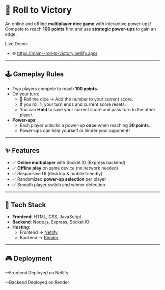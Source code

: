 # 🎲 Roll to Victory

An online and offline **multiplayer dice game** with interactive power-ups!  
Compete to reach **100 points** first and use **strategic power-ups** to gain an edge.

Live Demo:
- 🌐 https://main--roll-to-victory.netlify.app/

---

## 🕹️ Gameplay Rules

- Two players compete to reach **100 points**.
- On your turn:
  - 🎲 Roll the dice → Add the number to your current score.
  - If you roll **1**, your turn ends and current score resets.
  - You can **Hold** to save your current score and pass turn to the other player.
- **Power-ups**:
  - Each player unlocks a power-up **once** when reaching **30 points**.
  - Power-ups can help yourself or hinder your opponent!

---

## ✨ Features

- ✅ **Online multiplayer** with Socket.IO (Express backend)
- ✅ **Offline play** on same device (no network needed)
- ✅ Responsive UI (desktop & mobile friendly)
- ✅ Randomized **power-up selection** per player
- ✅ Smooth player switch and winner detection

---

## 🚀 Tech Stack

- **Frontend**: HTML, CSS, JavaScript
- **Backend**: Node.js, Express, Socket.IO
- **Hosting**:
  - Frontend → [Netlify](https://www.netlify.com/)
  - Backend → [Render](https://render.com/)

---

## 🎮 Deployment
--Frontend
Deployed on Netlify

--Backend
Deployed on Render

